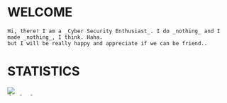 # __WELCOME__

    Hi, there! I am a _Cyber Security Enthusiast_. I do _nothing_ and I made _nothing_, I think. Haha.
    but I will be really happy and appreciate if we can be friend.. 

# __STATISTICS__
<div>
    <a href="https://github.com/th3rdctrl/" target="_blank">
        <img src="https://activity-graph.herokuapp.com/graph?username=th3rdctrl&theme=redical">
    </a>
</div>

<div style="display:flex; flex-direction:row; justify-content:between; align-item:center">
    &nbsp;
  <a href="https://github.com/th3rdctrl/" target="_blank">
      <img align="center" src = "https://github-readme-stats.vercel.app/api?username=th3rdctrl&show_icons=true&hide_rank=true&hide_title=true&line_height=28&theme=radical" style="width:26%;"/>
  </a>
    &nbsp;
    <a href="https://github.com/th3rdctrl/" target="_blank">
      <img align="center" src="https://github-readme-streak-stats.herokuapp.com/?user=th3rdctrl&show_icons=true&locale=en&layout=compact&line_height=28&theme=radical" style="width:44%;"/>
  </a>
    &nbsp;
   <a href="https://github.com/th3rdctrl/" target="_blank">
      <img align="center" src = "https://github-readme-stats.vercel.app/api/top-langs/?username=th3rdctrl&langs_count=3&theme=radical" style="width:26%;"/>
  </a>
</div>
